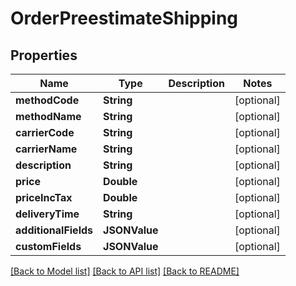 # OrderPreestimateShipping

## Properties
Name | Type | Description | Notes
------------ | ------------- | ------------- | -------------
**methodCode** | **String** |  | [optional] 
**methodName** | **String** |  | [optional] 
**carrierCode** | **String** |  | [optional] 
**carrierName** | **String** |  | [optional] 
**description** | **String** |  | [optional] 
**price** | **Double** |  | [optional] 
**priceIncTax** | **Double** |  | [optional] 
**deliveryTime** | **String** |  | [optional] 
**additionalFields** | **JSONValue** |  | [optional] 
**customFields** | **JSONValue** |  | [optional] 

[[Back to Model list]](../README.md#documentation-for-models) [[Back to API list]](../README.md#documentation-for-api-endpoints) [[Back to README]](../README.md)


